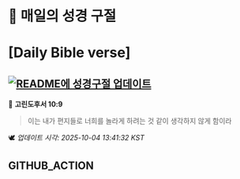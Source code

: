 # 🙏 매일의 성경 구절
# [Daily Bible verse]
## [![README에 성경구절 업데이트](https://github.com/DONGSUKA/first_test/actions/workflows/update-readme-bible.yml/badge.svg)](https://github.com/DONGSUKA/first_test/actions/workflows/update-readme-bible.yml)
<!-- START_BIBLE_VERSE -->
📖 **고린도후서 10:9**
> 이는 내가 편지들로 너희를 놀라게 하려는 것 같이 생각하지 않게 함이라

🕊️ _업데이트 시각: 2025-10-04 13:41:32 KST_
  <!-- END_BIBLE_VERSE -->
## GITHUB_ACTION
